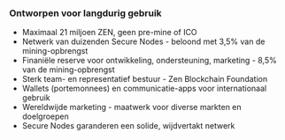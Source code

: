 ### Ontworpen voor langdurig gebruik
- Maximaal 21 miljoen ZEN, geen pre-mine of ICO
- Netwerk van duizenden Secure Nodes - beloond met 3,5% van de mining-opbrengst
- Finaniële reserve voor ontwikkeling, ondersteuning, marketing - 8,5% van de mining-opbrengst
- Sterk team- en representatief bestuur - Zen Blockchain Foundation
- Wallets (portemonnees) en communicatie-apps voor internationaal gebruik
- Wereldwijde marketing - maatwerk voor diverse markten en doelgroepen
- Secure Nodes garanderen een solide, wijdvertakt netwerk
